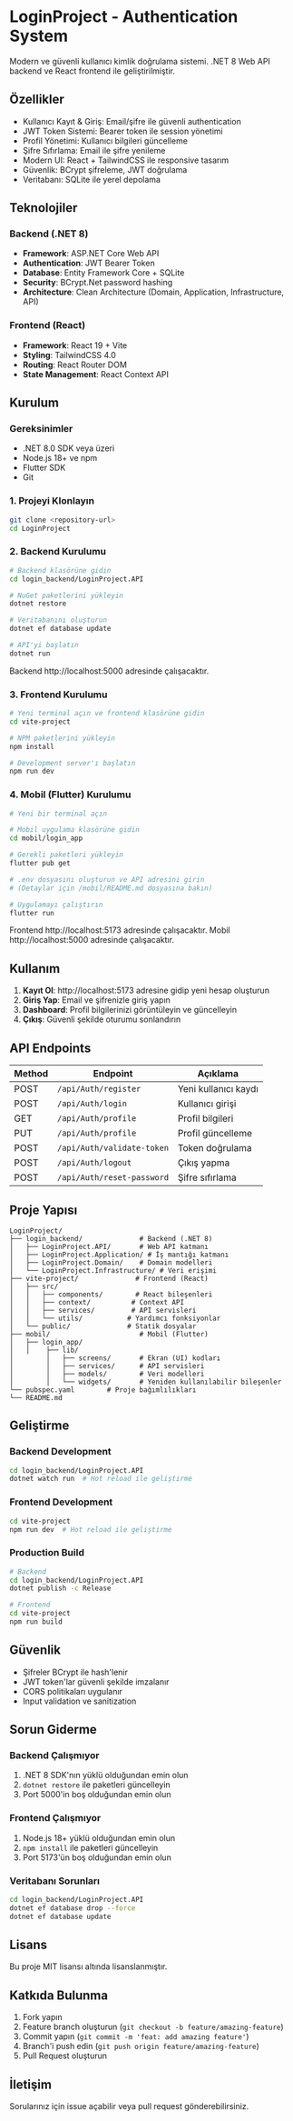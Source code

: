 # LoginProject - Authentication System

Modern ve güvenli kullanıcı kimlik doğrulama sistemi. .NET 8 Web API backend ve React frontend ile geliştirilmiştir.


## Özellikler

- Kullanıcı Kayıt & Giriş: Email/şifre ile güvenli authentication
- JWT Token Sistemi: Bearer token ile session yönetimi
- Profil Yönetimi: Kullanıcı bilgileri güncelleme
- Şifre Sıfırlama: Email ile şifre yenileme
- Modern UI: React + TailwindCSS ile responsive tasarım
- Güvenlik: BCrypt şifreleme, JWT doğrulama
- Veritabanı: SQLite ile yerel depolama

## Teknolojiler

### Backend (.NET 8)
- **Framework**: ASP.NET Core Web API
- **Authentication**: JWT Bearer Token
- **Database**: Entity Framework Core + SQLite
- **Security**: BCrypt.Net password hashing
- **Architecture**: Clean Architecture (Domain, Application, Infrastructure, API)

### Frontend (React)
- **Framework**: React 19 + Vite
- **Styling**: TailwindCSS 4.0
- **Routing**: React Router DOM
- **State Management**: React Context API

## Kurulum

### Gereksinimler
- .NET 8.0 SDK veya üzeri
- Node.js 18+ ve npm
- Flutter SDK
- Git

### 1. Projeyi Klonlayın
```bash
git clone <repository-url>
cd LoginProject
```

### 2. Backend Kurulumu
```bash
# Backend klasörüne gidin
cd login_backend/LoginProject.API

# NuGet paketlerini yükleyin
dotnet restore

# Veritabanını oluşturun
dotnet ef database update

# API'yi başlatın
dotnet run
```
Backend http://localhost:5000 adresinde çalışacaktır.

### 3. Frontend Kurulumu
```bash
# Yeni terminal açın ve frontend klasörüne gidin
cd vite-project

# NPM paketlerini yükleyin
npm install

# Development server'ı başlatın
npm run dev
```
### 4. Mobil (Flutter) Kurulumu

```bash
# Yeni bir terminal açın

# Mobil uygulama klasörüne gidin
cd mobil/login_app

# Gerekli paketleri yükleyin
flutter pub get

# .env dosyasını oluşturun ve API adresini girin
# (Detaylar için /mobil/README.md dosyasına bakın)

# Uygulamayı çalıştırın
flutter run
```

Frontend http://localhost:5173 adresinde çalışacaktır.
Mobil http://localhost:5000 adresinde çalışacaktır.

## Kullanım

1. **Kayıt Ol**: http://localhost:5173 adresine gidip yeni hesap oluşturun
2. **Giriş Yap**: Email ve şifrenizle giriş yapın
3. **Dashboard**: Profil bilgilerinizi görüntüleyin ve güncelleyin
4. **Çıkış**: Güvenli şekilde oturumu sonlandırın

## API Endpoints

| Method | Endpoint | Açıklama |
|--------|----------|----------|
| POST | `/api/Auth/register` | Yeni kullanıcı kaydı |
| POST | `/api/Auth/login` | Kullanıcı girişi |
| GET | `/api/Auth/profile` | Profil bilgileri |
| PUT | `/api/Auth/profile` | Profil güncelleme |
| POST | `/api/Auth/validate-token` | Token doğrulama |
| POST | `/api/Auth/logout` | Çıkış yapma |
| POST | `/api/Auth/reset-password` | Şifre sıfırlama |

## Proje Yapısı

```
LoginProject/
├── login_backend/              # Backend (.NET 8)
│   ├── LoginProject.API/       # Web API katmanı
│   ├── LoginProject.Application/ # İş mantığı katmanı
│   ├── LoginProject.Domain/    # Domain modelleri
│   └── LoginProject.Infrastructure/ # Veri erişimi
├── vite-project/              # Frontend (React)
│   ├── src/
│   │   ├── components/        # React bileşenleri
│   │   ├── context/          # Context API
│   │   ├── services/         # API servisleri
│   │   └── utils/           # Yardımcı fonksiyonlar
│   └── public/              # Statik dosyalar
├── mobil/                      # Mobil (Flutter)
│   ├── login_app/
│   │    ├── lib/
│        │   ├── screens/       # Ekran (UI) kodları
│        │   ├── services/      # API servisleri
│        │   ├── models/        # Veri modelleri
│        │   └── widgets/       # Yeniden kullanılabilir bileşenler
└── pubspec.yaml        # Proje bağımlılıkları
└── README.md
```

## Geliştirme

### Backend Development
```bash
cd login_backend/LoginProject.API
dotnet watch run  # Hot reload ile geliştirme
```

### Frontend Development
```bash
cd vite-project
npm run dev  # Hot reload ile geliştirme
```

### Production Build
```bash
# Backend
cd login_backend/LoginProject.API
dotnet publish -c Release

# Frontend
cd vite-project
npm run build
```

## Güvenlik

- Şifreler BCrypt ile hash'lenir
- JWT token'lar güvenli şekilde imzalanır
- CORS politikaları uygulanır
- Input validation ve sanitization

## Sorun Giderme

### Backend Çalışmıyor
1. .NET 8 SDK'nın yüklü olduğundan emin olun
2. `dotnet restore` ile paketleri güncelleyin
3. Port 5000'in boş olduğundan emin olun

### Frontend Çalışmıyor
1. Node.js 18+ yüklü olduğundan emin olun
2. `npm install` ile paketleri güncelleyin
3. Port 5173'ün boş olduğundan emin olun

### Veritabanı Sorunları
```bash
cd login_backend/LoginProject.API
dotnet ef database drop --force
dotnet ef database update
```

## Lisans

Bu proje MIT lisansı altında lisanslanmıştır.

## Katkıda Bulunma

1. Fork yapın
2. Feature branch oluşturun (`git checkout -b feature/amazing-feature`)
3. Commit yapın (`git commit -m 'feat: add amazing feature'`)
4. Branch'i push edin (`git push origin feature/amazing-feature`)
5. Pull Request oluşturun

## İletişim

Sorularınız için issue açabilir veya pull request gönderebilirsiniz.
